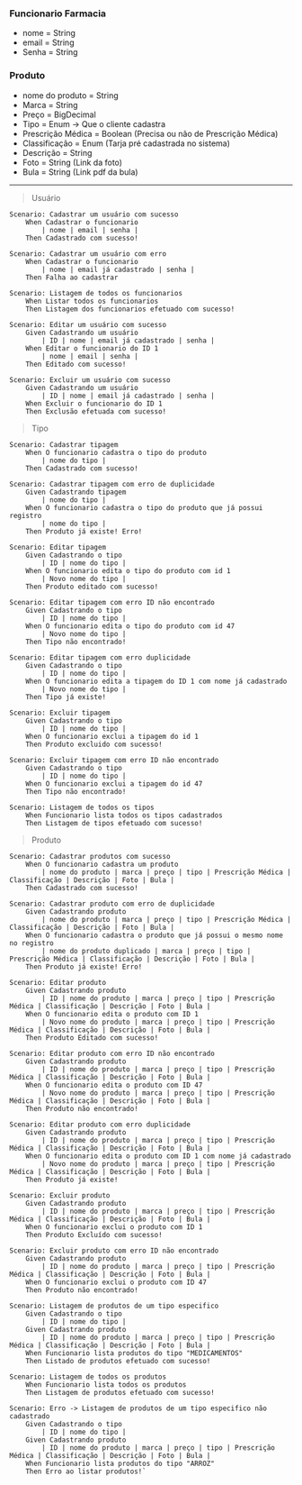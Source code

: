 ### Funcionario Farmacia
- nome = String
- email = String
- Senha = String


### Produto
- nome do produto = String
- Marca = String
- Preço = BigDecimal
- Tipo = Enum -> Que o cliente cadastra
- Prescrição Médica = Boolean (Precisa ou não de Prescrição Médica)
- Classificação = Enum (Tarja pré cadastrada no sistema)
- Descrição = String
- Foto = String (Link da foto)
- Bula = String (Link pdf da bula)

---

> Usuário

    Scenario: Cadastrar um usuário com sucesso
        When Cadastrar o funcionario
            | nome | email | senha |
        Then Cadastrado com sucesso!

    Scenario: Cadastrar um usuário com erro
        When Cadastrar o funcionario
            | nome | email já cadastrado | senha |
        Then Falha ao cadastrar

    Scenario: Listagem de todos os funcionarios
        When Listar todos os funcionarios
        Then Listagem dos funcionarios efetuado com sucesso!

    Scenario: Editar um usuário com sucesso
        Given Cadastrando um usuário
            | ID | nome | email já cadastrado | senha |
        When Editar o funcionario do ID 1
            | nome | email | senha |
        Then Editado com sucesso!

    Scenario: Excluir um usuário com sucesso
        Given Cadastrando um usuário
            | ID | nome | email já cadastrado | senha |
        When Excluir o funcionario do ID 1
        Then Exclusão efetuada com sucesso!

> Tipo

    Scenario: Cadastrar tipagem
        When O funcionario cadastra o tipo do produto
            | nome do tipo |
        Then Cadastrado com sucesso!

    Scenario: Cadastrar tipagem com erro de duplicidade
        Given Cadastrando tipagem
            | nome do tipo |
        When O funcionario cadastra o tipo do produto que já possui registro
            | nome do tipo |
        Then Produto já existe! Erro!

    Scenario: Editar tipagem
        Given Cadastrando o tipo
            | ID | nome do tipo |
        When O funcionario edita o tipo do produto com id 1
            | Novo nome do tipo |
        Then Produto editado com sucesso!

    Scenario: Editar tipagem com erro ID não encontrado
        Given Cadastrando o tipo
            | ID | nome do tipo |
        When O funcionario edita o tipo do produto com id 47
            | Novo nome do tipo |
        Then Tipo não encontrado!

    Scenario: Editar tipagem com erro duplicidade
        Given Cadastrando o tipo
            | ID | nome do tipo |
        When O funcionario edita a tipagem do ID 1 com nome já cadastrado
            | Novo nome do tipo |
        Then Tipo já existe!

    Scenario: Excluir tipagem
        Given Cadastrando o tipo
            | ID | nome do tipo |
        When O funcionario exclui a tipagem do id 1
        Then Produto excluido com sucesso!

    Scenario: Excluir tipagem com erro ID não encontrado
        Given Cadastrando o tipo
            | ID | nome do tipo |
        When O funcionario exclui a tipagem do id 47
        Then Tipo não encontrado!

    Scenario: Listagem de todos os tipos
        When Funcionario lista todos os tipos cadastrados
        Then Listagem de tipos efetuado com sucesso!

> Produto

    Scenario: Cadastrar produtos com sucesso
        When O funcionario cadastra um produto
            | nome do produto | marca | preço | tipo | Prescrição Médica | Classificação | Descrição | Foto | Bula |
        Then Cadastrado com sucesso!

    Scenario: Cadastrar produto com erro de duplicidade
        Given Cadastrando produto
            | nome do produto | marca | preço | tipo | Prescrição Médica | Classificação | Descrição | Foto | Bula |
        When O funcionario cadastra o produto que já possui o mesmo nome no registro
            | nome do produto duplicado | marca | preço | tipo | Prescrição Médica | Classificação | Descrição | Foto | Bula |
        Then Produto já existe! Erro!

    Scenario: Editar produto
        Given Cadastrando produto
            | ID | nome do produto | marca | preço | tipo | Prescrição Médica | Classificação | Descrição | Foto | Bula |
        When O funcionario edita o produto com ID 1
            | Novo nome do produto | marca | preço | tipo | Prescrição Médica | Classificação | Descrição | Foto | Bula |
        Then Produto Editado com sucesso!

    Scenario: Editar produto com erro ID não encontrado
        Given Cadastrando produto
            | ID | nome do produto | marca | preço | tipo | Prescrição Médica | Classificação | Descrição | Foto | Bula |
        When O funcionario edita o produto com ID 47
            | Novo nome do produto | marca | preço | tipo | Prescrição Médica | Classificação | Descrição | Foto | Bula |
        Then Produto não encontrado!

    Scenario: Editar produto com erro duplicidade
        Given Cadastrando produto
            | ID | nome do produto | marca | preço | tipo | Prescrição Médica | Classificação | Descrição | Foto | Bula |
        When O funcionario edita o produto com ID 1 com nome já cadastrado
            | Novo nome do produto | marca | preço | tipo | Prescrição Médica | Classificação | Descrição | Foto | Bula |
        Then Produto já existe!

    Scenario: Excluir produto
        Given Cadastrando produto
            | ID | nome do produto | marca | preço | tipo | Prescrição Médica | Classificação | Descrição | Foto | Bula |
        When O funcionario exclui o produto com ID 1
        Then Produto Excluído com sucesso!

    Scenario: Excluir produto com erro ID não encontrado
        Given Cadastrando produto
            | ID | nome do produto | marca | preço | tipo | Prescrição Médica | Classificação | Descrição | Foto | Bula |
        When O funcionario exclui o produto com ID 47
        Then Produto não encontrado!

    Scenario: Listagem de produtos de um tipo especifico
        Given Cadastrando o tipo
            | ID | nome do tipo |
        Given Cadastrando produto
            | ID | nome do produto | marca | preço | tipo | Prescrição Médica | Classificação | Descrição | Foto | Bula |
        When Funcionario lista produtos do tipo "MEDICAMENTOS"
        Then Listado de produtos efetuado com sucesso!

    Scenario: Listagem de todos os produtos
        When Funcionario lista todos os produtos
        Then Listagem de produtos efetuado com sucesso!

    Scenario: Erro -> Listagem de produtos de um tipo especifico não cadastrado
        Given Cadastrando o tipo
            | ID | nome do tipo |
        Given Cadastrando produto
            | ID | nome do produto | marca | preço | tipo | Prescrição Médica | Classificação | Descrição | Foto | Bula |
        When Funcionario lista produtos do tipo "ARROZ"
        Then Erro ao listar produtos!`